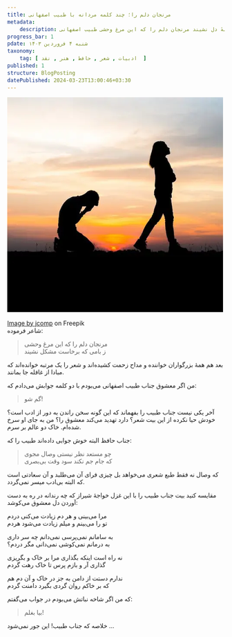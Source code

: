 ```yaml
---
title: مرنجان دلم را؛ چند کلمه مردانه با طبیب اصفهانی
metadata: 
    description: در نقد شعر غمش بر نهانخانهٔ دل نشیند مرنجان دلم را که این مرغ وحشی طبیب اصفهانی
progress_bar: 1
pdate: شنبه ۴ فروردین ۱۴۰۳
taxonomy:
    tag: [ ادبیات , شعر , حافظ , هنر , نقد  ]
published: 1
structure: BlogPosting
datePublished: 2024-03-23T13:00:46+03:30
---
```

![ تصویر پسر عاشق و دختری که اعتنایی ندارد ](girl-love-boyfriend-divorce-background_1150-1511.webp?classes=center&loading=lazy)
<div class="align-center">
<a href="https://www.freepik.com/free-photo/girl-love-boyfriend-divorce-background_1129407.htm#fromView=search&page=1&position=48&uuid=e8fa3a38-466c-48c8-acf1-7ffb975ed3af">Image by jcomp</a> on Freepik
</div>
شاعر فرموده:

> مرنجان دلم را که این مرغ وحشی   
> ز بامی که برخاست مشکل نشیند

بعد هم همهٔ بزرگواران خواننده و مداح زحمت کشیده‌اند و شعر را یک مرتبه خوانده‌اند که مبادا از غافله جا بمانند.

من اگر معشوق جناب طبیب اصفهانی می‌بودم با دو کلمه جوابش می‌دادم که:

> گم شو!

آخر یکی نیست جناب طبیب را بفهماند که این گونه سخن راندن به دور از ادب است؟ خودش حیا نکرده از این بیت شعر؟ دارد تهدید می‌کند معشوق را؟ من به جای او سرخ شده‌ام. خاک دو عالم بر سرم.

جناب حافظ البته خوش جوابی داده‌اند طبیب را که:

> چو مستعد نظر نیستی وصال مجوی  
> که جام جم نکند سود وقت بی‌بصری

که وصال نه فقط طبع شعری می‌خواهد بل چیزی فرای آن می‌طلبد و آن  سعادتی است که البته بی‌ادب میسر نمی‌گردد.

مقایسه کنید بیت جناب طبیب را با این غزل خواجهٔ شیراز که چه رندانه در ره به دست آوردن دل معشوق می‌کوشد:

مرا می‌بینی و هر دم زیادت می‌کنی دردم  
تو را می‌بینم و میلم زیادت می‌شود هردم

به سامانم نمی‌پرسی نمی‌دانم چه سر داری  
به درمانم نمی‌کوشی نمی‌دانی مگر دردم؟

نه راه است اینکه بگذاری مرا بر خاک و بگریزی  
گذاری آر و بازم پرس تا خاک رهت گردم

ندارم دستت از دامن به جز در خاک و آن دم هم  
که بر خاکم روان گردی بگیرد دامنت گردم

که من اگر شاخه نباتش می‌بودم در جواب می‌گفتم:

> بیا بغلم!

خلاصه که جناب طبیب! این جور نمی‌شود ...